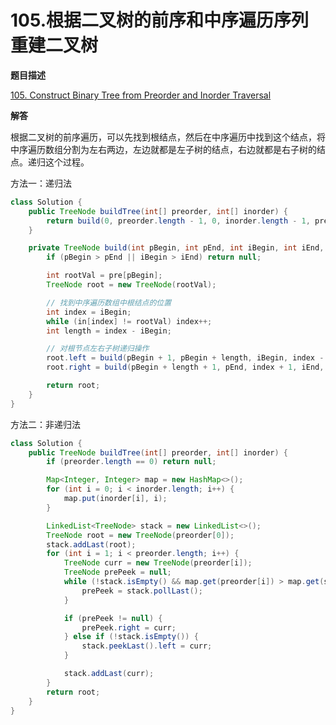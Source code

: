 # 105.根据二叉树的前序和中序遍历序列重建二叉树

**题目描述**

[105. Construct Binary Tree from Preorder and Inorder Traversal](https://leetcode-cn.com/problems/construct-binary-tree-from-preorder-and-inorder-traversal/)

**解答**

根据二叉树的前序遍历，可以先找到根结点，然后在中序遍历中找到这个结点，将中序遍历数组分割为左右两边，左边就都是左子树的结点，右边就都是右子树的结点。递归这个过程。

方法一：递归法

```java
class Solution {
    public TreeNode buildTree(int[] preorder, int[] inorder) {
        return build(0, preorder.length - 1, 0, inorder.length - 1, preorder, inorder);
    }

    private TreeNode build(int pBegin, int pEnd, int iBegin, int iEnd, int[] pre, int[] in) {
        if (pBegin > pEnd || iBegin > iEnd) return null;

        int rootVal = pre[pBegin];
        TreeNode root = new TreeNode(rootVal);

        // 找到中序遍历数组中根结点的位置
        int index = iBegin;
        while (in[index] != rootVal) index++;
        int length = index - iBegin;

        // 对根节点左右子树递归操作
        root.left = build(pBegin + 1, pBegin + length, iBegin, index - 1, pre, in);
        root.right = build(pBegin + length + 1, pEnd, index + 1, iEnd, pre, in);

        return root;
    }
}
```

方法二：非递归法

```java
class Solution {
    public TreeNode buildTree(int[] preorder, int[] inorder) {
        if (preorder.length == 0) return null;

        Map<Integer, Integer> map = new HashMap<>();
        for (int i = 0; i < inorder.length; i++) {
            map.put(inorder[i], i);
        }

        LinkedList<TreeNode> stack = new LinkedList<>();
        TreeNode root = new TreeNode(preorder[0]);
        stack.addLast(root);
        for (int i = 1; i < preorder.length; i++) {
            TreeNode curr = new TreeNode(preorder[i]);
            TreeNode prePeek = null;
            while (!stack.isEmpty() && map.get(preorder[i]) > map.get(stack.peekLast().val)) {
                prePeek = stack.pollLast();
            }

            if (prePeek != null) {
                prePeek.right = curr;
            } else if (!stack.isEmpty()) {
                stack.peekLast().left = curr;
            }

            stack.addLast(curr);
        }
        return root;
    }
}
```